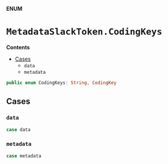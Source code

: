 **ENUM**

# `MetadataSlackToken.CodingKeys`

**Contents**

- [Cases](#cases)
  - `data`
  - `metadata`

```swift
public enum CodingKeys: String, CodingKey
```

## Cases
### `data`

```swift
case data
```

### `metadata`

```swift
case metadata
```

